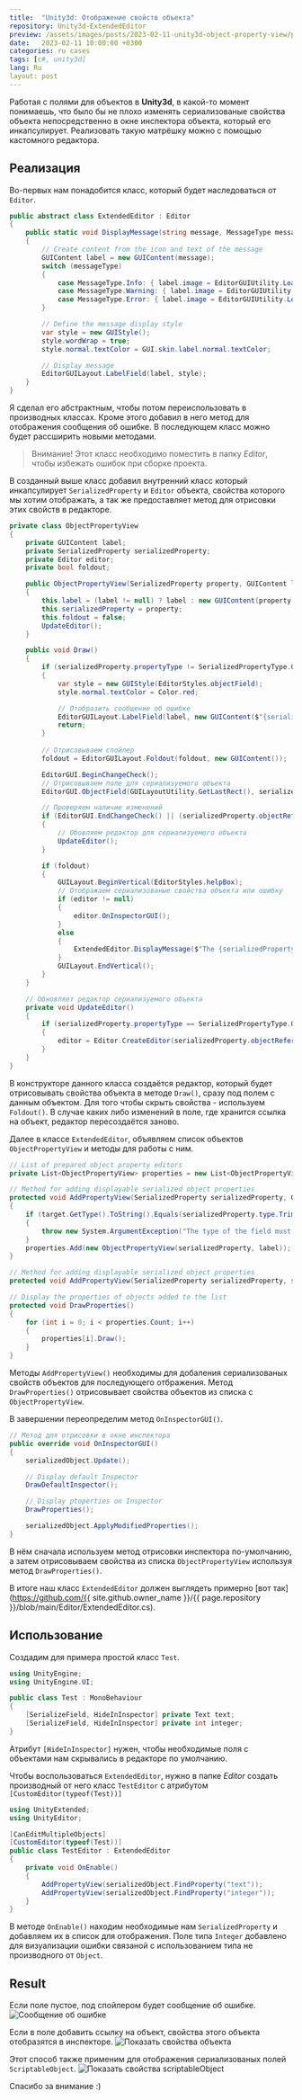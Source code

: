 ```yaml
---
title:  "Unity3d: Отображение свойств объекта"
repository: Unity3d-ExtendedEditor 
preview: /assets/images/posts/2023-02-11-unity3d-object-property-view/preview.png
date:   2023-02-11 10:00:00 +0300
categories: ru cases
tags: [c#, unity3d]
lang: Ru
layout: post
---
```


Работая с полями для объектов в **Unity3d**, в какой-то момент понимаешь, что было бы не плохо изменять сериализованые свойства объекта непосредственно в окне инспектора объекта, который его инкапсулирует. Реализовать такую матрёшку можно с помощью кастомного редактора.

## Реализация
Во-первых нам понадобится класс, который будет наследоваться от `Editor`.
```csharp
public abstract class ExtendedEditor : Editor
{
	public static void DisplayMessage(string message, MessageType messageType = MessageType.None)
    {
        // Create content from the icon and text of the message
        GUIContent label = new GUIContent(message);
        switch (messageType)
        {
            case MessageType.Info: { label.image = EditorGUIUtility.Load("icons/console.infoicon.png") as Texture2D; break; }
            case MessageType.Warning: { label.image = EditorGUIUtility.Load("icons/console.warnicon.png") as Texture2D; break; }
            case MessageType.Error: { label.image = EditorGUIUtility.Load("icons/console.erroricon.png") as Texture2D; break; }
        }

        // Define the message display style
        var style = new GUIStyle();
        style.wordWrap = true;
        style.normal.textColor = GUI.skin.label.normal.textColor;

        // Display message
        EditorGUILayout.LabelField(label, style);
    }
}
```
Я сделал его абстрактным, чтобы потом переиспользовать в производных классах. Кроме этого добавил в него метод для отображения сообщения об ошибке. В последующем класс можно будет рассширить новыми методами. 

>Внимание! Этот класс необходимо поместить в папку *Editor*, чтобы избежать ошибок при сборке проекта.

В созданный выше класс добавил внутренний класс который инкапсулирует `SerializedProperty` и `Editor` объекта, свойства которого мы хотим отображать, а так же предоставляет метод для отрисовки этих свойств в редакторе.
```csharp
private class ObjectPropertyView
{
    private GUIContent label;
    private SerializedProperty serializedProperty;
    private Editor editor;
    private bool foldout;

    public ObjectPropertyView(SerializedProperty property, GUIContent label = null)
    {
        this.label = (label != null) ? label : new GUIContent(property.name);
        this.serializedProperty = property;
        this.foldout = false;
        UpdateEditor();
    }

    public void Draw()
    {
        if (serializedProperty.propertyType != SerializedPropertyType.ObjectReference)
        {            
            var style = new GUIStyle(EditorStyles.objectField);
            style.normal.textColor = Color.red;

            // Отобразить сообщение об ошибке
            EditorGUILayout.LabelField(label, new GUIContent($"{serializedProperty.propertyType} is not a reference type"), style);
            return;
        }
		
        // Отрисовываем спойлер
        foldout = EditorGUILayout.Foldout(foldout, new GUIContent());

        EditorGUI.BeginChangeCheck();
        // Отрисовываем поле для сериализуемого объекта
        EditorGUI.ObjectField(GUILayoutUtility.GetLastRect(), serializedProperty, label);

        // Проверяем наличие изменений
        if (EditorGUI.EndChangeCheck() || (serializedProperty.objectReferenceValue ^ editor))
        {
            // Обовляем редактор для сериализуемого объекта
            UpdateEditor();
        }

        if (foldout)
        {
            GUILayout.BeginVertical(EditorStyles.helpBox);
            // Отображаем сериализованые свойства объекта или ошибку
            if (editor != null)
            {
                editor.OnInspectorGUI();
            }
            else
            {
                ExtendedEditor.DisplayMessage($"The {serializedProperty.displayName} field must not be empty!", MessageType.Error);
            }
            GUILayout.EndVertical();
        }
    }

    // Обновляет редактор сериализуемого объекта
    private void UpdateEditor()
    {
        if (serializedProperty.propertyType == SerializedPropertyType.ObjectReference)
        {
            editor = Editor.CreateEditor(serializedProperty.objectReferenceValue);
        }
    }
}
```
В конструкторе данного класса создаётся редактор, который будет отрисовывать свойства объекта в методе `Draw()`, сразу под полем с данным объектом. Для того чтобы скрыть свойства - используем `Foldout()`.
В случае каких либо изменений в поле, где хранится ссылка на объект, редактор пересоздаётся заново.

Далее в классе `ExtendedEditor`, объявляем список объектов `ObjectPropertyView` и методы для работы с ним.
```csharp
// List of prepared object property editors
private List<ObjectPropertyView> properties = new List<ObjectPropertyView>();

// Method for adding displayable serialized object properties
protected void AddPropertyView(SerializedProperty serializedProperty, GUIContent label = null)
{
    if (target.GetType().ToString().Equals(serializedProperty.type.TrimStart("PPtr <$".ToCharArray()).TrimEnd('>')))
    {
        throw new System.ArgumentException("The type of the field must be different from the type of the parent object, otherwise recursion occurs.");
    }
    properties.Add(new ObjectPropertyView(serializedProperty, label));
}

// Method for adding displayable serialized object properties
protected void AddPropertyView(SerializedProperty serializedProperty, string label) => AddPropertyView(serializedProperty, new GUIContent(label));

// Display the properties of objects added to the list
protected void DrawProperties()
{
    for (int i = 0; i < properties.Count; i++)
    {
        properties[i].Draw();
    }
}
```
Методы `AddPropertyView()` необходимы для добаления сериализованых свойств объектов для последующего отбражения.
Метод `DrawProperties()` отрисовывает свойства объектов из списка с `ObjectPropertyView`.

В завершении переопределим метод `OnInspectorGUI()`.
```csharp
// Метод для отрисовки в окне инспектора
public override void OnInspectorGUI()
{
    serializedObject.Update();

    // Display default Inspector 
    DrawDefaultInspector();

    // Display ptoperties on Inspector
    DrawProperties();

    serializedObject.ApplyModifiedProperties();
}
```
В нём сначала используем метод отрисовки инспектора по-умолчанию, а затем отрисовываем свойства из списка `ObjectPropertyView` используя метод `DrawProperties()`.

В итоге наш класс `ExtendedEditor` должен выглядеть примерно [вот так](https://github.com/{{ site.github.owner_name }}/{{ page.repository }}/blob/main/Editor/ExtendedEditor.cs).

## Использование
Создадим для примера простой класс `Test`.
```csharp
using UnityEngine;
using UnityEngine.UI;

public class Test : MonoBehaviour
{
    [SerializeField, HideInInspector] private Text text;
    [SerializeField, HideInInspector] private int integer;
}
```
Атрибут `[HideInInspector]` нужен, чтобы необходимые поля с объектами нам скрывались в редакторе по умолчанию. 

Чтобы воспользоваться `ExtendedEditor`, нужно в папке *Editor* создать производный от него класс `TestEditor` с атрибутом `[CustomEditor(typeof(Test))]`
```csharp
using UnityExtended;
using UnityEditor;

[CanEditMultipleObjects]
[CustomEditor(typeof(Test))]
public class TestEditor : ExtendedEditor
{
    private void OnEnable()
    {
        AddPropertyView(serializedObject.FindProperty("text"));
        AddPropertyView(serializedObject.FindProperty("integer"));
    }
}
```
В методе `OnEnable()` находим необходимые нам `SerializedProperty` и добавляем их в список для отображения. 
Поле типа `Integer` добавлено для визуализации ошибки связаной с использованием типа не производного от `Object`.

## Result
Если поле пустое, под спойлером будет сообщение об ошибке.
![Сообщение об ошибке](/assets/images/posts/2023-02-11-unity3d-object-property-view/empty_field.jpg)

Если в поле добавить ссылку на объект, свойства этого объекта отобразятся в инспекторе.
![Показать свойства объекта](/assets/images/posts/2023-02-11-unity3d-object-property-view/display_object_properties.jpg)


Этот способ также применим для отображения сериализованых полей `ScriptableObject`.
![Показать свойства scriptableObject](/assets/images/posts/2023-02-11-unity3d-object-property-view/display_scriptableObject_Properties.jpg)

Спасибо за внимание :)
